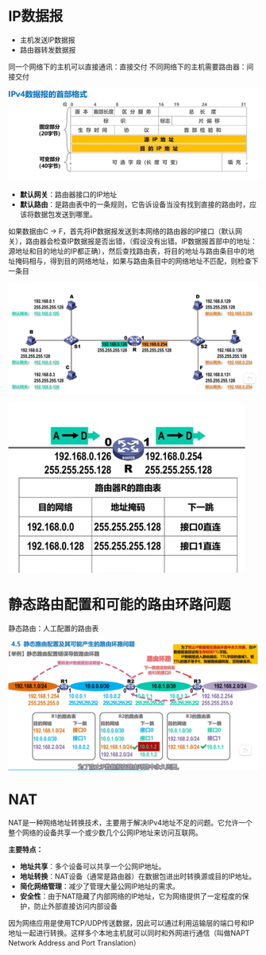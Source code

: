 # IP数据报

- 主机发送IP数据报
- 路由器转发数据报

同一个网络下的主机可以直接通讯：直接交付
不同网络下的主机需要路由器：间接交付

![image.png](../assets/ipdate.png)

- **默认网关**：路由器接口的IP地址
- **默认路由**：是路由表中的一条规则，它告诉设备当没有找到直接的路由时，应该将数据包发送到哪里。

如果数据由C -> F，首先将IP数据报发送到本网络的路由器的IP接口（默认网关），路由器会检查IP数据报是否出错，（假设没有出错。IP数据报首部中的地址：源地址和目的地址的IP都正确），然后查找路由表，将目的地址与路由条目中的地址掩码相与，得到目的网络地址，如果与路由条目中的网络地址不匹配，则检查下一条目

![image.png](../assets/route.png)

![image.png](../assets/target.png)

# 静态路由配置和可能的路由环路问题

静态路由：人工配置的路由表

![image.png](../assets/circular.png)


# NAT

NAT是一种网络地址转换技术，主要用于解决IPv4地址不足的问题。它允许一个整个网络的设备共享一个或少数几个公网IP地址来访问互联网。

**主要特点：**

- **地址共享**：多个设备可以共享一个公网IP地址。
- **地址转换**：NAT设备（通常是路由器）在数据包进出时转换源或目的IP地址。
- **简化网络管理**：减少了管理大量公网IP地址的需求。
- **安全性**：由于NAT隐藏了内部网络的IP地址，它为网络提供了一定程度的保护，防止外部直接访问内部设备

因为网络应用是使用TCP/UDP传送数据，因此可以通过利用运输层的端口号和IP地址一起进行转换。这样多个本地主机就可以同时和外网进行通信（叫做NAPT Network Address and Port Translation）
